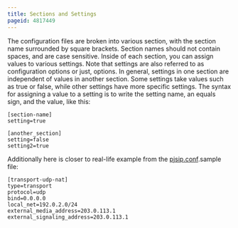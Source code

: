 ```yaml
---
title: Sections and Settings
pageid: 4817449
---
```


The configuration files are broken into various section, with the section name surrounded by square brackets. Section names should not contain spaces, and are case sensitive. Inside of each section, you can assign values to various settings. Note that settings are also referred to as configuration options or just, options. In general, settings in one section are independent of values in another section. Some settings take values such as true or false, while other settings have more specific settings. The syntax for assigning a value to a setting is to write the setting name, an equals sign, and the value, like this:

```
[section-name]
setting=true

[another_section]
setting=false
setting2=true
```

Additionally here is closer to real-life example from the [pjsip.conf](/Configuration/Channel-Drivers/SIP/Configuring-res_pjsip).sample file:

```
[transport-udp-nat]
type=transport
protocol=udp
bind=0.0.0.0
local_net=192.0.2.0/24
external_media_address=203.0.113.1
external_signaling_address=203.0.113.1
```

